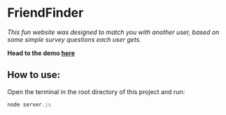 # FriendFinder
_This fun website was designed to match you with another user, based on some simple survey questions each user gets._

**Head to the demo [here](https://friendfinder-nhk.herokuapp.com)**

## How to use:
Open the terminal in the root directory of this project and run:
```javascript
node server.js
```
